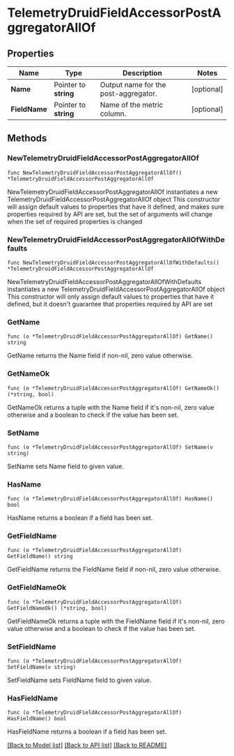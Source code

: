 # TelemetryDruidFieldAccessorPostAggregatorAllOf

## Properties

Name | Type | Description | Notes
------------ | ------------- | ------------- | -------------
**Name** | Pointer to **string** | Output name for the post-aggregator. | [optional] 
**FieldName** | Pointer to **string** | Name of the metric column. | [optional] 

## Methods

### NewTelemetryDruidFieldAccessorPostAggregatorAllOf

`func NewTelemetryDruidFieldAccessorPostAggregatorAllOf() *TelemetryDruidFieldAccessorPostAggregatorAllOf`

NewTelemetryDruidFieldAccessorPostAggregatorAllOf instantiates a new TelemetryDruidFieldAccessorPostAggregatorAllOf object
This constructor will assign default values to properties that have it defined,
and makes sure properties required by API are set, but the set of arguments
will change when the set of required properties is changed

### NewTelemetryDruidFieldAccessorPostAggregatorAllOfWithDefaults

`func NewTelemetryDruidFieldAccessorPostAggregatorAllOfWithDefaults() *TelemetryDruidFieldAccessorPostAggregatorAllOf`

NewTelemetryDruidFieldAccessorPostAggregatorAllOfWithDefaults instantiates a new TelemetryDruidFieldAccessorPostAggregatorAllOf object
This constructor will only assign default values to properties that have it defined,
but it doesn't guarantee that properties required by API are set

### GetName

`func (o *TelemetryDruidFieldAccessorPostAggregatorAllOf) GetName() string`

GetName returns the Name field if non-nil, zero value otherwise.

### GetNameOk

`func (o *TelemetryDruidFieldAccessorPostAggregatorAllOf) GetNameOk() (*string, bool)`

GetNameOk returns a tuple with the Name field if it's non-nil, zero value otherwise
and a boolean to check if the value has been set.

### SetName

`func (o *TelemetryDruidFieldAccessorPostAggregatorAllOf) SetName(v string)`

SetName sets Name field to given value.

### HasName

`func (o *TelemetryDruidFieldAccessorPostAggregatorAllOf) HasName() bool`

HasName returns a boolean if a field has been set.

### GetFieldName

`func (o *TelemetryDruidFieldAccessorPostAggregatorAllOf) GetFieldName() string`

GetFieldName returns the FieldName field if non-nil, zero value otherwise.

### GetFieldNameOk

`func (o *TelemetryDruidFieldAccessorPostAggregatorAllOf) GetFieldNameOk() (*string, bool)`

GetFieldNameOk returns a tuple with the FieldName field if it's non-nil, zero value otherwise
and a boolean to check if the value has been set.

### SetFieldName

`func (o *TelemetryDruidFieldAccessorPostAggregatorAllOf) SetFieldName(v string)`

SetFieldName sets FieldName field to given value.

### HasFieldName

`func (o *TelemetryDruidFieldAccessorPostAggregatorAllOf) HasFieldName() bool`

HasFieldName returns a boolean if a field has been set.


[[Back to Model list]](../README.md#documentation-for-models) [[Back to API list]](../README.md#documentation-for-api-endpoints) [[Back to README]](../README.md)


